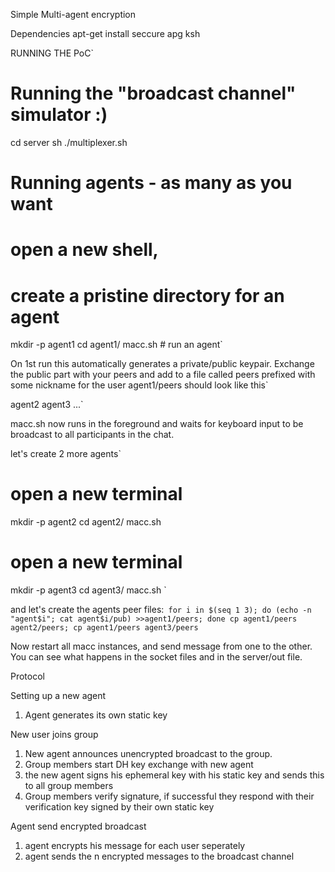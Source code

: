 Simple Multi-agent encryption

Dependencies
apt-get install seccure apg ksh

RUNNING THE PoC`

 # Running the "broadcast channel" simulator :)
 cd server
 sh ./multiplexer.sh

 # Running agents - as many as you want

 # open a new shell,
 # create a pristine directory for an agent
 mkdir -p agent1
 cd agent1/
 macc.sh <path to server> # run an agent`

On 1st run this automatically generates a private/public keypair. Exchange the public part with your peers and add to a file called peers prefixed with some nickname for the user agent1/peers should look like this`

 agent2 <long random string>
 agent3 <other long random string>
 ...`

macc.sh now runs in the foreground and waits for keyboard input to be broadcast to all participants in the chat.

let's create 2 more agents`
 # open a new terminal
 mkdir -p agent2
 cd agent2/
 macc.sh <path to server>

 # open a new terminal
 mkdir -p agent3
 cd agent3/
 macc.sh <path to server>`

and let's create the agents peer files:`
 for i in $(seq 1 3); do (echo -n "agent$i"; cat agent$i/pub) >>agent1/peers; done cp agent1/peers agent2/peers; cp agent1/peers agent3/peers`

Now restart all macc instances, and send message from one to the other. You can see what happens in the socket files and in the server/out file.

Protocol

Setting up a new agent
1. Agent generates its own static key

New user joins group
1. New agent announces unencrypted broadcast to the group.
2. Group members start DH key exchange with new agent
3. the new agent signs his ephemeral key with his static key and sends this to all group members
4. Group members verify signature, if successful they respond with their verification key signed by their own static key

Agent send encrypted broadcast
1. agent encrypts his message for each user seperately
2. agent sends the n encrypted messages to the broadcast channel

